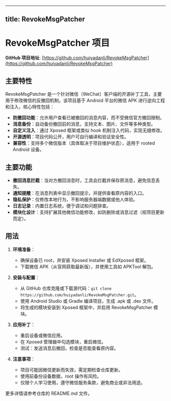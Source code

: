
---
title: RevokeMsgPatcher
---

# RevokeMsgPatcher 项目

**GitHub 项目地址**: [https://github.com/huiyadanli/RevokeMsgPatcher](https://github.com/huiyadanli/RevokeMsgPatcher)

## 主要特性
RevokeMsgPatcher 是一个针对微信（WeChat）客户端的开源补丁工具，主要用于修改微信的反撤回机制。该项目基于 Android 平台的微信 APK 进行逆向工程和注入，核心特性包括：
- **防撤回功能**：允许用户查看已被撤回的消息内容，而不受微信官方撤回限制。
- **消息备份**：自动备份撤回前的消息，支持文本、图片、文件等多种类型。
- **自定义注入**：通过 Xposed 框架或类似 hook 机制注入代码，实现无缝修改。
- **开源透明**：项目代码公开，用户可自行编译和验证安全性。
- **兼容性**：支持多个微信版本（具体取决于项目维护状态），适用于 rooted Android 设备。

## 主要功能
- **撤回消息拦截**：当对方撤回消息时，工具会拦截并保存原消息，避免信息丢失。
- **通知提醒**：在消息列表中显示撤回提示，并提供查看原内容的入口。
- **隐私保护**：仅修改本地行为，不影响服务器端数据或他人体验。
- **日志记录**：内置日志系统，便于调试和问题排查。
- **模块化设计**：支持扩展其他微信功能修改，如防删除或消息过滤（视项目更新而定）。

## 用法
1. **环境准备**：
   - 确保设备已 root，并安装 Xposed Installer 或 EdXposed 框架。
   - 下载微信 APK（从官网获取最新版），并使用工具如 APKTool 解包。

2. **安装与配置**：
   - 从 GitHub 仓库克隆或下载源代码：`git clone https://github.com/huiyadanli/RevokeMsgPatcher.git`。
   - 使用 Android Studio 或 Gradle 编译项目，生成 .apk 或 .dex 文件。
   - 将生成的模块安装到 Xposed 框架中，并启用 RevokeMsgPatcher 模块。

3. **应用补丁**：
   - 重启设备或微信应用。
   - 在 Xposed 管理器中勾选模块，重启微信。
   - 测试：发送消息后撤回，检查是否能查看原内容。

4. **注意事项**：
   - 项目可能因微信更新而失效，需定期检查仓库更新。
   - 使用前备份设备数据，root 操作有风险。
   - 仅限个人学习使用，遵守微信服务条款，避免商业或非法用途。

更多详情请参考仓库的 README.md 文件。